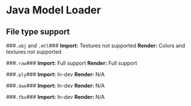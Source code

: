 Java Model Loader
================
File type support
-----------------
###`.obj` and `.mtl`###
**Import:** Textures not supported
**Render:** Colors and textures not supported

###`.raw`###
**Import:** Full support
**Render:** Full support

###`.ply`###
**Import:** In-dev
**Render:** N/A

###`.dae`###
**Import:** In-dev
**Render:** N/A

###`.fbx`###
**Import:** In-dev
**Render:** N/A
